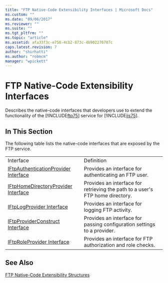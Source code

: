 ```yaml
---
title: "FTP Native-Code Extensibility Interfaces | Microsoft Docs"
ms.custom: ""
ms.date: "09/06/2017"
ms.reviewer: ""
ms.suite: ""
ms.tgt_pltfrm: ""
ms.topic: "article"
ms.assetid: afa33f3c-e758-4cb2-873c-4b902276707c
caps.latest.revision: 7
author: "shirhatti"
ms.author: "robmcm"
manager: "wpickett"
---
```

# FTP Native-Code Extensibility Interfaces
Describes the native-code interfaces that developers use to extend the functionality of the [!INCLUDE[ftp75](../../../ftp-extenisibility-reference\native-code-api\ftp-native-api-ref/includes/ftp75-md.md)] service for [!INCLUDE[iis75](../../../wmi-provider/includes/iis75-md.md)].  
  
## In This Section  
 The following table lists the native-code interfaces that are exposed by the FTP service.  
  
|||  
|-|-|  
|Interface|Definition|  
|[IFtpAuthenticationProvider Interface](../../../ftp-extenisibility-reference\native-code-api\ftp-native-api-ref/iftpauthenticationprovider-interface-native.md)|Provides an interface for authenticating an FTP user.|  
|[IFtpHomeDirectoryProvider Interface](../../../ftp-extenisibility-reference\native-code-api\ftp-native-api-ref/iftphomedirectoryprovider-interface-native.md)|Provides an interface for retrieving the path to a user's FTP home directory.|  
|[IFtpLogProvider Interface](../../../ftp-extenisibility-reference\native-code-api\ftp-native-api-ref/iftplogprovider-interface-native.md)|Provides an interface for logging FTP activity.|  
|[IFtpProviderConstruct Interface](../../../ftp-extenisibility-reference\native-code-api\ftp-native-api-ref/iftpproviderconstruct-interface.md)|Provides an interface for passing configuration settings to a provider.|  
|[IFtpRoleProvider Interface](../../../ftp-extenisibility-reference\native-code-api\ftp-native-api-ref/iftproleprovider-interface-native.md)|Provides an interface for FTP authorization and role checks.|  
  
## See Also  
 [FTP Native-Code Extensibility Structures](../../../ftp-extenisibility-reference\native-code-api\ftp-native-api-ref/ftp-native-code-extensibility-structures.md)